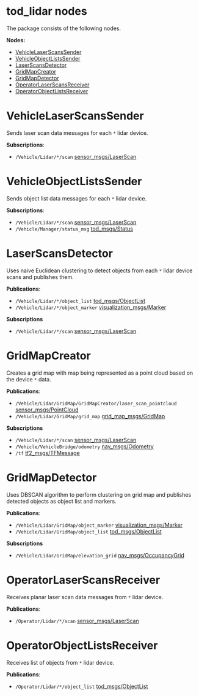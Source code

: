 # tod_lidar nodes
The package consists of the following nodes.

**Nodes:**
- [VehicleLaserScansSender](#vehiclelaserscanssender)
- [VehicleObjectListsSender](#vehicleobjectlistssender)
- [LaserScansDetector](#laserscansdetector)  
- [GridMapCreator](#gridmapcreator)
- [GridMapDetector](#gridmapdetector)
- [OperatorLaserScansReceiver](#operatorlaserscansreceiver)
- [OperatorObjectListsReceiver](#operatorobjectlistsreceiver)


# VehicleLaserScansSender
Sends laser scan data messages for each `*` lidar device.

**Subscriptions**:
* `/Vehicle/Lidar/*/scan` 
  [sensor_msgs/LaserScan](http://docs.ros.org/en/melodic/api/sensor_msgs/html/msg/LaserScan.html)


# VehicleObjectListsSender
Sends object list data messages for each `*` lidar device.

**Subscriptions**:
* `/Vehicle/Lidar/*/scan` 
  [sensor_msgs/LaserScan](http://docs.ros.org/en/melodic/api/sensor_msgs/html/msg/LaserScan.html)
* `/Vehicle/Manager/status_msg` 
  [tod_msgs/Status](https://github.com/TUMFTM/tod_common/blob/master/tod_msgs/msg/Status.msg)


# LaserScansDetector
Uses naive Euclidean clustering to detect objects from each `*` lidar device scans and publishes them.

**Publications**:
* `/Vehicle/Lidar/*/object_list` 
  [tod_msgs/ObjectList](https://github.com/TUMFTM/tod_common/blob/master/tod_msgs/msg/ObjectList.msg)
* `/Vehicle/Lidar/*/object_marker` 
  [visualization_msgs/Marker](http://docs.ros.org/en/melodic/api/visualization_msgs/html/msg/Marker.html)

**Subscriptions**
* `/Vehicle/Lidar/*/scan`
  [sensor_msgs/LaserScan](http://docs.ros.org/en/melodic/api/sensor_msgs/html/msg/LaserScan.html)


# GridMapCreator
Creates a grid map with map being represented as a point cloud based on the device `*` data.

**Publications**:
* `/Vehicle/Lidar/GridMap/GridMapCreator/laser_scan_pointcloud`
  [sensor_msgs/PointCloud](http://docs.ros.org/en/melodic/api/sensor_msgs/html/msg/PointCloud.html)
* `/Vehicle/Lidar/GridMap/grid_map` 
  [grid_map_msgs/GridMap](http://docs.ros.org/en/kinetic/api/grid_map_msgs/html/msg/GridMap.html)

**Subscriptions**
* `/Vehicle/Lidar/*/scan`
  [sensor_msgs/LaserScan](http://docs.ros.org/en/melodic/api/sensor_msgs/html/msg/LaserScan.html)
* `/Vehicle/VehicleBridge/odometry`
  [nav_msgs/Odometry](http://docs.ros.org/en/noetic/api/nav_msgs/html/msg/Odometry.html)
* `/tf` [tf2_msgs/TFMessage](http://docs.ros.org/en/melodic/api/tf2_msgs/html/msg/TFMessage.html)


# GridMapDetector
Uses DBSCAN algorithm to perform clustering on grid map and publishes detected objects as object list and markers.

**Publications**:
* `/Vehicle/Lidar/GridMap/object_marker`
  [visualization_msgs/Marker](http://docs.ros.org/en/melodic/api/visualization_msgs/html/msg/Marker.html)
* `/Vehicle/Lidar/GridMap/object_list`
  [tod_msgs/ObjectList](https://github.com/TUMFTM/tod_common/blob/master/tod_msgs/msg/ObjectList.msg)

**Subscriptions**
* `/Vehicle/Lidar/GridMap/elevation_grid`
  [nav_msgs/OccupancyGrid](http://docs.ros.org/en/melodic/api/nav_msgs/html/msg/OccupancyGrid.html)


# OperatorLaserScansReceiver
Receives planar laser scan data messages from `*` lidar device.

**Publications**:
 * `/Operator/Lidar/*/scan`
   [sensor_msgs/LaserScan](http://docs.ros.org/en/melodic/api/sensor_msgs/html/msg/LaserScan.html)


# OperatorObjectListsReceiver
Receives list of objects from `*` lidar device.

**Publications**:
* `/Operator/Lidar/*/object_list`
  [tod_msgs/ObjectList](https://github.com/TUMFTM/tod_common/blob/master/tod_msgs/msg/ObjectList.msg)
